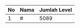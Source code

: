 | No | Nama            | Jumlah Level |
|----|-----------------|--------------|
| 1  | #    |    5089        |
